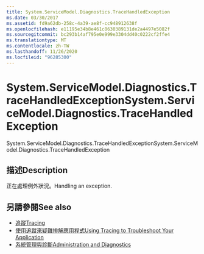 ```yaml
---
title: System.ServiceModel.Diagnostics.TraceHandledException
ms.date: 03/30/2017
ms.assetid: fd9a62db-258c-4a39-ae8f-cc948912638f
ms.openlocfilehash: e11195e34b8e461c8630389131de2a4497e5082f
ms.sourcegitcommit: bc293b14af795e0e999e3304dd40c0222cf2ffe4
ms.translationtype: MT
ms.contentlocale: zh-TW
ms.lasthandoff: 11/26/2020
ms.locfileid: "96285300"
---
```

# <a name="systemservicemodeldiagnosticstracehandledexception"></a><span data-ttu-id="65326-102">System.ServiceModel.Diagnostics.TraceHandledException</span><span class="sxs-lookup"><span data-stu-id="65326-102">System.ServiceModel.Diagnostics.TraceHandledException</span></span>

<span data-ttu-id="65326-103">System.ServiceModel.Diagnostics.TraceHandledException</span><span class="sxs-lookup"><span data-stu-id="65326-103">System.ServiceModel.Diagnostics.TraceHandledException</span></span>  
  
## <a name="description"></a><span data-ttu-id="65326-104">描述</span><span class="sxs-lookup"><span data-stu-id="65326-104">Description</span></span>  

 <span data-ttu-id="65326-105">正在處理例外狀況。</span><span class="sxs-lookup"><span data-stu-id="65326-105">Handling an exception.</span></span>  
  
## <a name="see-also"></a><span data-ttu-id="65326-106">另請參閱</span><span class="sxs-lookup"><span data-stu-id="65326-106">See also</span></span>

- [<span data-ttu-id="65326-107">追蹤</span><span class="sxs-lookup"><span data-stu-id="65326-107">Tracing</span></span>](index.md)
- [<span data-ttu-id="65326-108">使用追蹤來疑難排解應用程式</span><span class="sxs-lookup"><span data-stu-id="65326-108">Using Tracing to Troubleshoot Your Application</span></span>](using-tracing-to-troubleshoot-your-application.md)
- [<span data-ttu-id="65326-109">系統管理與診斷</span><span class="sxs-lookup"><span data-stu-id="65326-109">Administration and Diagnostics</span></span>](../index.md)
